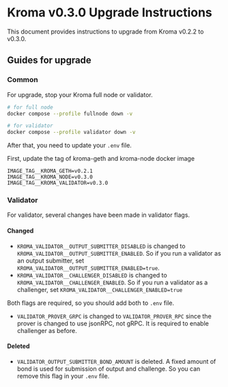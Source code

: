 # Kroma v0.3.0 Upgrade Instructions

This document provides instructions to upgrade from Kroma v0.2.2 to v0.3.0.

## Guides for upgrade

### Common

For upgrade, stop your Kroma full node or validator.
```bash
# for full node
docker compose --profile fullnode down -v

# for validator
docker compose --profile validator down -v
```

After that, you need to update your `.env` file.

First, update the tag of kroma-geth and kroma-node docker image
```
IMAGE_TAG__KROMA_GETH=v0.2.1
IMAGE_TAG__KROMA_NODE=v0.3.0
IMAGE_TAG__KROMA_VALIDATOR=v0.3.0
```

### Validator

For validator, several changes have been made in validator flags.

#### Changed

- `KROMA_VALIDATOR__OUTPUT_SUBMITTER_DISABLED` is changed to `KROMA_VALIDATOR__OUTPUT_SUBMITTER_ENABLED`.
  So if you run a validator as an output submitter, set `KROMA_VALIDATOR__OUTPUT_SUBMITTER_ENABLED=true`.
- `KROMA_VALIDATOR__CHALLENGER_DISABLED` is changed to `KROMA_VALIDATOR__CHALLENGER_ENABLED`.
  So if you run a validator as a challenger, set `KROMA_VALIDATOR__CHALLENGER_ENABLED=true`

Both flags are required, so you should add both to `.env` file.

- `VALIDATOR_PROVER_GRPC` is changed to `VALIDATOR_PROVER_RPC` since the prover is changed to use jsonRPC, not gRPC.
It is required to enable challenger as before.

#### Deleted

- `VALIDATOR_OUTPUT_SUBMITTER_BOND_AMOUNT` is deleted.
  A fixed amount of bond is used for submission of output and challenge.
  So you can remove this flag in your `.env` file.
